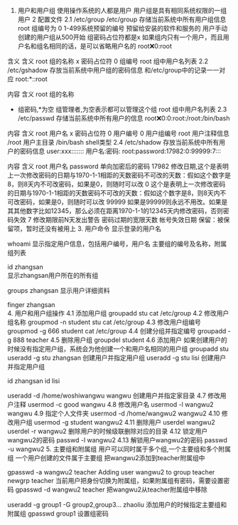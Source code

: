 1. 用户和用户组
使用操作系统的人都是用户
用户组是具有相同系统权限的一组用户
2 配置文件
2.1 /etc/group
/etc/group 存储当前系统中所有用户组信息
root 组编号为 0
1-499系统预留的编号 预留给安装的软件和服务的
用户手动创建的用户组从500开始
组密码占位符都是x
如果组内只有一个用户，而且用户名和组名相同的话，是可以省略用户名的
root:x:0:root

含义	含义
root	组的名称
x	密码占位符
0	组编号
root	组中用户名列表
2.2 /etc/gshadow
存放当前系统中用户组的密码信息
和/etc/group中的记录一一对应
root:*::root

内容	含义
root	组的名称
*	组密码,*为空
组管理者,为空表示都可以管理这个组
root	组中用户名列表
2.3 /etc/passwd
存储当前系统中所有用户的信息
root:x:0:0:root:/root:/bin/bash

内容	含义
root	用户名
x	密码占位符
0	用户编号
0	用户组编号
root	用户注释信息
/root	用户主目录
/bin/bash	shell类型
2.4 /etc/shadow
存放当前系统中所有用户的密码信息
user:xxx:::::::
用户名:密码:
root:password:17982:0:99999:7:::

内容	含义
root	用户名
password	单向加密后的密码
17982	修改日期,这个是表明上一次修改密码的日期与1970-1-1相距的天数密码不可改的天数：假如这个数字是8，则8天内不可改密码，如果是0，则随时可以改
0	这个是表明上一次修改密码的日期与1970-1-1相距的天数密码不可改的天数：假如这个数字是8，则8天内不可改密码，如果是0，则随时可以改
99999	如果是99999则永远不用改。如果是其其他数字比如12345，那么必须在距离1970-1-1的12345天内修改密码，否则密码失效
7	修改期限前N天发出警告
密码过期的宽限天数
帐号失效日期
保留：被保留项，暂时还没有被用上
3. 用户命令
显示登录的用户名

whoami
显示指定用户信息，包括用户编号，用户名 主要组的编号及名称，附属组列表

id zhangsan  
显示zhangsan用户所在的所有组

groups zhangsan 
显示用户详细资料

finger zhangsan  
4. 用户和用户组操作
4.1 添加用户组
groupadd stu
cat  /etc/group
4.2 修改用户组名称
groupmod -n student stu
cat  /etc/group
4.3 修改用户组编号
groupmod -g 666 student
cat  /etc/group
4.4 创建分组并指定编号
groupadd -g 888 teacher
4.5 删除用户组
groupdel student
4.6 添加用户
如果创建用户的时候没有指定用户组，系统会为他创建一个和用户名相同的用户组
groupadd stu
useradd -g stu zhangsan  创建用户并指定用户组
useradd -g stu lisi      创建用户并指定用户组

id zhangsan
id lisi

useradd -d /home/woshiwangwu wangwu   创建用户并指定家目录
4.7 修改用户注释
usermod -c good wangwu
4.8 修改用户名
usermod -l wangwu2 wangwu
4.9 指定个人文件夹
usermod -d /home/wangwu2 wangwu2
4.10 修改用户组
usermod -g student wangwu2
4.11 删除用户
userdel wangwu2
userdel -r wangwu2 删除用户的时候级联删除对应的目录
4.12 锁定用户wangwu2的密码
passwd -l wangwu2
4.13 解锁用户wangwu2的密码
passwd -u wangwu2
5. 主要组和附属组
用户可以同时属于多个组,一个主要组和多个附属组
一个用户创建的文件属于主要组
把wangwu2添加到teacher附属组中

gpasswd -a wangwu2 teacher
Adding user wangwu2 to group teacher
newgrp teacher  当前用户把身份切换为附属组，如果附属组有密码，需要设置密码
gpasswd -d wangwu2 teacher 把wangwu2从teacher附属组中移除

useradd -g group1 -G group2,group3... zhaoliu 添加用户的时候指定主要组和附属组
gpasswd group1 设置组密码